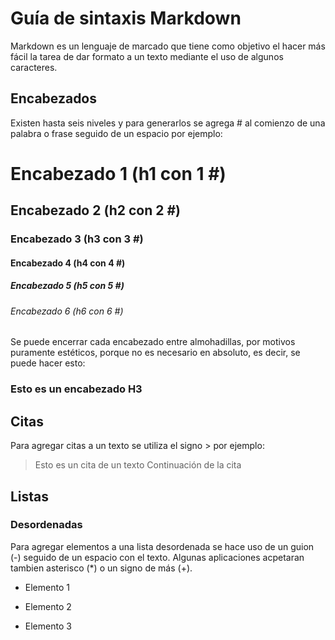 # Guía de sintaxis Markdown

Markdown es un lenguaje de marcado que tiene como objetivo el hacer más fácil la tarea de dar formato a un texto mediante el uso de algunos caracteres.

## Encabezados ##
Existen hasta seis niveles y para generarlos se agrega # al comienzo de una palabra o frase seguido de un espacio por ejemplo:

# Encabezado 1 (h1 con 1 #) 
## Encabezado 2 (h2 con 2 #) 
### Encabezado 3 (h3 con 3 #)
#### Encabezado 4 (h4 con 4 #)
##### Encabezado 5 (h5 con 5 #)
###### Encabezado 6 (h6 con 6 #)

Se puede encerrar cada encabezado entre almohadillas, por motivos puramente estéticos, porque no es necesario en absoluto, es decir, se puede hacer esto:

### Esto es un encabezado H3 ###

## Citas ##

Para agregar citas a un texto se utiliza el signo > por ejemplo:

>Esto es un cita de un texto
>Continuación de la cita

## Listas
### Desordenadas
Para agregar elementos a una lista desordenada se hace uso de un guion (-) seguido de un espacio con el texto. Algunas aplicaciones acpetaran tambien asterisco (*) o un signo de más (+).

- Elemento 1
* Elemento 2
+ Elemento 3